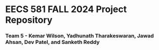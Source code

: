 # EECS 581 FALL 2024 Project Repository
### Team 5 - Kemar Wilson, Yadhunath Tharakeswaran, Jawad Ahsan, Dev Patel, and Sanketh Reddy

